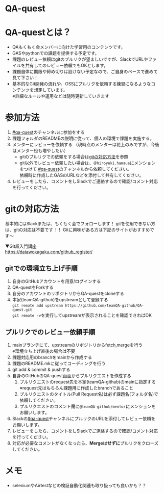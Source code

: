 # QA-quest

# QA-questとは？
- QAもくもく会メンバーに向けた学習用のコンテンツです。
- GASやpythonでの課題を提供する予定です。
- 課題のレビュー依頼はgitのプルリクが望ましいですが、SlackでURLやファイルを共有してのレビュー依頼でもOKとします。
- 課題自体に期限や締め切りは設けない予定なので、ご自身のペースで進めて見て下さい！
- 基本的なGit開発の流れや、OSSにプルリクを依頼する練習になるようなコンテンツを想定しています。  
※詳細なルールや運用などは随時更新していきます

# 参加方法
1. [#qa-quest](https://teamqa-talk.slack.com/archives/C01CQKESUER)のチャンネルに参加をする
1. 課題フォルダのREADMEの説明に従って、個人の環境で課題を実施する。
1. メンターにレビューを依頼する （現時点のメンターは花上のみですが、今後はメンター役も増やしたい）
    - gitのプルリクでの依頼をする場合は[gitの対応方法](#gitの対応方法)を参照
    - git以外でレビュー依頼したい場合は、`＠hiroyuki.hanaue`にメンションをつけて [#qa-quest](https://teamqa-talk.slack.com/archives/C01CQKESUER)のチャンネルから依頼してください。  
    依頼時に作成したGASのURLなどを添付して共有してください。
1. レビューをしたら、コメントをしSlackでご連絡するので確認/コメント対応を行ってください。

# gitの対応方法
基本的にはSlackまたは、もくもく会でフォローします！
gitを使用できない方は、gitの対応は不要です！！ Gitに興味がある方は下記のサイトがおすすめです〜

▼Git超入門講座  
https://datawokagaku.com/github_register/

## gitでの環境立ち上げ手順
1. 自身のGitHubアカウントを用意/ログインする  
1. QA-questをForkする  
1. 自分のアカウントのリポジトリからQA-questをcloneする  
1. 本家(teamQA-github)をupstreamとして登録する  
`git remote add upstream https://github.com/teamQA-github/QA-quest.git`  
`git remote -v`を実行してupstreamが表示されることを確認できればOK

## プルリクでのレビュー依頼手順
1. mainブランチにて、upstreamのリポジトリからfetch,mergeを行う  
※環境立ち上げ直後の場合は不要
1. 課題対応用のbranchをmainから作成する
1. 課題のREADME.mkに従ってコーディングを行う
1. git add & commit & pushする
1. 自身のGitHubのQA-quest画面からプルリクエストを作成する
    1. プルリクエストのrequest先を本家(teamQA-github)のmainに指定する  
    ※request元はもちろん課題用に作成したbranchであること
    1. プルリクエストのタイトル(Pull Request名)は必ず課題名(フォルダ名)で依頼してください。
    1. プルリクエストのコメント蘭に`@teamQA-github/mentor`にメンションをお願いします。
1. Slackの[#qa-quest](https://teamqa-talk.slack.com/archives/C01CQKESUER)チャンネルにプルリクのURLを添付してレビュー依頼をお願いします。
1. レビューをしたら、コメントをしSlackでご連絡するので確認/コメント対応を行ってください。
1. 対応が必要なコメントがなくなったら、**Mergeはせずに**プルリクをクローズしてください。

# メモ
- seleniumやAirtestなどの検証自動化関連も取り扱っても良いかも？？
